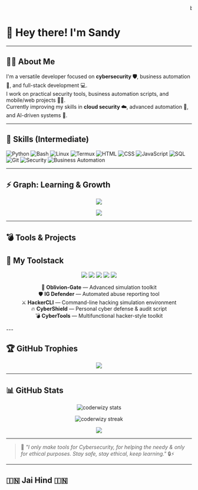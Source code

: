 <p align="center">
  <marquee> behavior="scroll" direction="left" scrollamount="10">
    <span style="color: green; font-size: 20px;">Welcome To My Bio</span>
  </marquee>
</p>

# 👋 Hey there! I'm **Sandy** 

---

## 🧑‍💻 About Me

I'm a versatile developer focused on **cybersecurity 🛡️**, business automation 💼, and full-stack development 💻.  
I work on practical security tools, business automation scripts, and mobile/web projects 📱🌐.  
Currently improving my skills in **cloud security ☁️**, advanced automation 🤖, and AI-driven systems 🤯.

---

## 🚀 Skills (Intermediate)

![Python](https://img.shields.io/badge/-Python-05122A?style=flat&logo=python)
![Bash](https://img.shields.io/badge/-Bash-05122A?style=flat&logo=gnu-bash)
![Linux](https://img.shields.io/badge/-Linux-05122A?style=flat&logo=linux)
![Termux](https://img.shields.io/badge/-Termux-05122A?style=flat&logo=termux)
![HTML](https://img.shields.io/badge/-HTML-05122A?style=flat&logo=html5)
![CSS](https://img.shields.io/badge/-CSS-05122A?style=flat&logo=css3)
![JavaScript](https://img.shields.io/badge/-JavaScript-05122A?style=flat&logo=javascript)
![SQL](https://img.shields.io/badge/-SQL-05122A?style=flat&logo=mysql)
![Git](https://img.shields.io/badge/-Git-05122A?style=flat&logo=git)
![Security](https://img.shields.io/badge/-Security-05122A?style=flat&logo=datadog)
![Business Automation](https://img.shields.io/badge/-Business%20Automation-05122A?style=flat&logo=matrix)

---

## ⚡ Graph: Learning & Growth

<p align="center">
  <img src="https://github-profile-summary-cards.vercel.app/api/cards/productive-time?username=coderwizy&theme=tokyonight&utcOffset=8" />
</p>

<p align="center">
  <img src="https://github-readme-activity-graph.vercel.app/graph?username=coderwizy&theme=tokyo-night&area=true&hide_border=true&custom_title=Business+%26+Cybersecurity+Growth" />
</p>

---

## 💣 Tools & Projects
## 🧰 My Toolstack

<p align="center">
  <img src="https://img.shields.io/badge/🚀-Oblivion--Gate-0a0a0a?style=for-the-badge&logo=terminal&logoColor=white" />
  <img src="https://img.shields.io/badge/🛡️-IG%20Defender-0a0a0a?style=for-the-badge&logo=protonmail&logoColor=white" />
  <img src="https://img.shields.io/badge/⚔️-HackerCLI-0a0a0a?style=for-the-badge&logo=gnubash&logoColor=white" />
  <img src="https://img.shields.io/badge/🔥-CyberShield-0a0a0a?style=for-the-badge&logo=fortinet&logoColor=white" />
  <img src="https://img.shields.io/badge/💣-CyberTools-0a0a0a?style=for-the-badge&logo=tryhackme&logoColor=white" />
</p>

<p align="center">
  🚀 <b>Oblivion-Gate</b> — Advanced simulation toolkit <br>
  🛡️ <b>IG Defender</b> — Automated abuse reporting tool <br>
  ⚔️ <b>HackerCLI</b> — Command-line hacking simulation environment <br>
  🔥 <b>CyberShield</b> — Personal cyber defense & audit script <br>
  💣 <b>CyberTools</b> — Multifunctional hacker-style toolkit
</p>
---

## 🏆 GitHub Trophies

<p align="center">
  <img src="https://github-profile-trophy.vercel.app/?username=coderwizy&theme=darkhub&no-bg=true&no-frame=true&title=MultiLanguage,Followers,Stars,Commit,Repositories,PullRequest" />
</p>

---

## 📊 GitHub Stats

<p align="center">
  <img src="https://github-readme-stats.vercel.app/api?username=coderwizy&show_icons=true&theme=tokyonight" alt="coderwizy stats" />
</p>

<p align="center">
  <img src="https://github-readme-streak-stats.herokuapp.com/?user=coderwizy&theme=tokyonight" alt="coderwizy streak" />
</p>

<p align="center">
  <img src="https://github-profile-summary-cards.vercel.app/api/cards/profile-details?username=coderwizy&theme=tokyonight" />
</p>

---

> 💬 _"I only make tools for Cybersecurity, for helping the needy & only for ethical purposes. Stay safe, stay ethical, keep learning."_ 🔒⚡

---

## 🇮🇳 Jai Hind 🇮🇳
